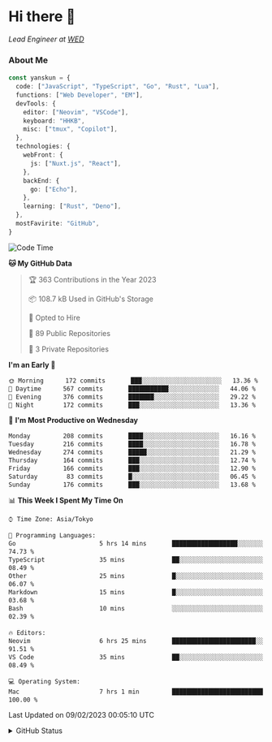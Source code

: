 # Hi there&nbsp;:wave:

_Lead Engineer at [WED](https://github.com/wedinc)_

### About Me

```ts
const yanskun = {
  code: ["JavaScript", "TypeScript", "Go", "Rust", "Lua"],
  functions: ["Web Developer", "EM"],
  devTools: {
    editor: ["Neovim", "VSCode"],
    keyboard: "HHKB",
    misc: ["tmux", "Copilot"],
  },
  technologies: {
    webFront: {
      js: ["Nuxt.js", "React"],
    },
    backEnd: {
      go: ["Echo"],
    },
    learning: ["Rust", "Deno"],
  },
  mostFavirite: "GitHub",
}
```

<!--START_SECTION:waka-->
![Code Time](http://img.shields.io/badge/Code%20Time-151%20hrs%2055%20mins-blue)

**🐱 My GitHub Data** 

> 🏆 363 Contributions in the Year 2023
 > 
> 📦 108.7 kB Used in GitHub's Storage 
 > 
> 💼 Opted to Hire
 > 
> 📜 89 Public Repositories 
 > 
> 🔑 3 Private Repositories  
 > 
**I'm an Early 🐤** 

```text
🌞 Morning      172 commits       ███░░░░░░░░░░░░░░░░░░░░░░   13.36 % 
🌆 Daytime      567 commits       ███████████░░░░░░░░░░░░░░   44.06 % 
🌃 Evening      376 commits       ███████░░░░░░░░░░░░░░░░░░   29.22 % 
🌙 Night        172 commits       ███░░░░░░░░░░░░░░░░░░░░░░   13.36 % 

```
📅 **I'm Most Productive on Wednesday** 

```text
Monday         208 commits       ████░░░░░░░░░░░░░░░░░░░░░   16.16 % 
Tuesday        216 commits       ████░░░░░░░░░░░░░░░░░░░░░   16.78 % 
Wednesday      274 commits       █████░░░░░░░░░░░░░░░░░░░░   21.29 % 
Thursday       164 commits       ███░░░░░░░░░░░░░░░░░░░░░░   12.74 % 
Friday         166 commits       ███░░░░░░░░░░░░░░░░░░░░░░   12.90 % 
Saturday        83 commits       █░░░░░░░░░░░░░░░░░░░░░░░░   06.45 % 
Sunday         176 commits       ███░░░░░░░░░░░░░░░░░░░░░░   13.68 % 

```


📊 **This Week I Spent My Time On** 

```text
⌚︎ Time Zone: Asia/Tokyo

💬 Programming Languages: 
Go                       5 hrs 14 mins       ██████████████████░░░░░░░   74.73 % 
TypeScript               35 mins             ██░░░░░░░░░░░░░░░░░░░░░░░   08.49 % 
Other                    25 mins             █░░░░░░░░░░░░░░░░░░░░░░░░   06.07 % 
Markdown                 15 mins             █░░░░░░░░░░░░░░░░░░░░░░░░   03.68 % 
Bash                     10 mins             ░░░░░░░░░░░░░░░░░░░░░░░░░   02.39 % 

🔥 Editors: 
Neovim                   6 hrs 25 mins       ███████████████████████░░   91.51 % 
VS Code                  35 mins             ██░░░░░░░░░░░░░░░░░░░░░░░   08.49 % 

💻 Operating System: 
Mac                      7 hrs 1 min         █████████████████████████   100.00 % 

```


 Last Updated on 09/02/2023 00:05:10 UTC
<!--END_SECTION:waka-->

<details>
<summary>GitHub Status</summary>
<picture>
  <source media="(prefers-color-scheme: dark)" srcset="https://raw.githubusercontent.com/yanskun/yanskun/master/profile-summary-card-output/nord_dark/0-profile-details.svg">
 <img src="https://raw.githubusercontent.com/yanskun/yanskun/master/profile-summary-card-output/default/0-profile-details.svg">
</picture>
<br>
<picture>
  <source media="(prefers-color-scheme: dark)" srcset="https://raw.githubusercontent.com/yanskun/yanskun/master/profile-summary-card-output/nord_dark/1-repos-per-language.svg">
 <img src="https://raw.githubusercontent.com/yanskun/yanskun/master/profile-summary-card-output/default/1-repos-per-language.svg">
</picture>
<picture>
  <source media="(prefers-color-scheme: dark)" srcset="https://raw.githubusercontent.com/yanskun/yanskun/master/profile-summary-card-output/nord_dark/2-most-commit-language.svg">
 <img src="https://raw.githubusercontent.com/yanskun/yanskun/master/profile-summary-card-output/default/2-most-commit-language.svg">
</picture>
<br>
<picture>
  <source media="(prefers-color-scheme: dark)" srcset="https://raw.githubusercontent.com/yanskun/yanskun/master/profile-summary-card-output/nord_dark/3-stats.svg">
 <img src="https://raw.githubusercontent.com/yanskun/yanskun/master/profile-summary-card-output/default/3-stats.svg">
</picture>
<picture>
  <source media="(prefers-color-scheme: dark)" srcset="https://raw.githubusercontent.com/yanskun/yanskun/master/profile-summary-card-output/nord_dark/4-productive-time.svg">
 <img src="https://raw.githubusercontent.com/yanskun/yanskun/master/profile-summary-card-output/default/4-productive-time.svg">
</picture>
</details>
